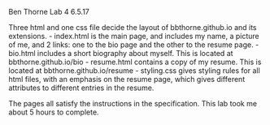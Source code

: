 Ben Thorne
Lab 4
6.5.17

Three html and one css file decide the layout of bbthorne.github.io and its
extensions.
        - index.html is the main page, and includes my name, a picture of me,
          and 2 links: one to the bio page and the other to the resume page.
        - bio.html includes a short biography about myself. This is located at
          bbthorne.github.io/bio
        - resume.html contains a copy of my resume. This is located at
          bbthorne.github.io/resume
        - styling.css gives styling rules for all html files, with an emphasis
          on the resume page, which gives different attributes to different
          entries in the resume.

The pages all satisfy the instructions in the specification.
This lab took me about 5 hours to complete.

